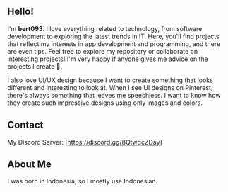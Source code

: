 ## Hello!

I'm **bert093**. I love everything related to technology, from software development to exploring the latest trends in IT. Here, you'll find projects that reflect my interests in app development and programming, and there are even tips. Feel free to explore my repository or collaborate on interesting projects! I'm very happy if anyone gives me advice on the projects I create 🚀.

I also love UI/UX design because I want to create something that looks different and interesting to look at. When I see UI designs on Pinterest, there's always something that leaves me speechless. I want to know how they create such impressive designs using only images and colors.

## Contact
My Discord Server: [https://discord.gg/8QtwqcZDay]

## About Me
I was born in Indonesia, so I mostly use Indonesian.

<!--
**bert093/bert093** is a ✨ _special_ ✨ repository because its `README.md` (this file) appears on your GitHub profile.

Here are some ideas to get you started:

- 🔭 I’m currently working on ...
- 🌱 I’m currently learning ...
- 👯 I’m looking to collaborate on ...
- 🤔 I’m looking for help with ...
- 💬 Ask me about ...
- 📫 How to reach me: ...
- 😄 Pronouns: ...
- ⚡ Fun fact: ...
-->
